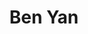 ---
title: Ben Yan
draft: false
role: Strategic Cloud Engineer
avatar: profile.jpg
bio:  Currently work at Google Cloud, helping large enterprise customers securely migrate to GCP.
organization:
  name: Google Cloud
  url: https://cloud.google.com
---